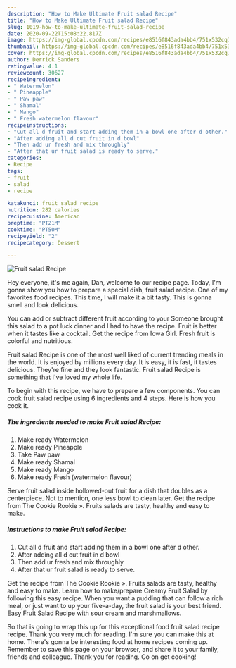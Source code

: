 ```yaml
---
description: "How to Make Ultimate Fruit salad Recipe"
title: "How to Make Ultimate Fruit salad Recipe"
slug: 1019-how-to-make-ultimate-fruit-salad-recipe
date: 2020-09-22T15:08:22.817Z
image: https://img-global.cpcdn.com/recipes/e8516f843ada4bb4/751x532cq70/fruit-salad-recipe-recipe-main-photo.jpg
thumbnail: https://img-global.cpcdn.com/recipes/e8516f843ada4bb4/751x532cq70/fruit-salad-recipe-recipe-main-photo.jpg
cover: https://img-global.cpcdn.com/recipes/e8516f843ada4bb4/751x532cq70/fruit-salad-recipe-recipe-main-photo.jpg
author: Derrick Sanders
ratingvalue: 4.1
reviewcount: 30627
recipeingredient:
- " Watermelon"
- " Pineapple"
- " Paw paw"
- " Shamal"
- " Mango"
- " Fresh watermelon flavour"
recipeinstructions:
- "Cut all d fruit and start adding them in a bowl one after d other."
- "After adding all d cut fruit in d bowl"
- "Then add ur fresh and mix throughly"
- "After that ur fruit salad is ready to serve."
categories:
- Recipe
tags:
- fruit
- salad
- recipe

katakunci: fruit salad recipe 
nutrition: 282 calories
recipecuisine: American
preptime: "PT21M"
cooktime: "PT50M"
recipeyield: "2"
recipecategory: Dessert

---
```



![Fruit salad Recipe](https://img-global.cpcdn.com/recipes/e8516f843ada4bb4/751x532cq70/fruit-salad-recipe-recipe-main-photo.jpg)

Hey everyone, it's me again, Dan, welcome to our recipe page. Today, I'm gonna show you how to prepare a special dish, fruit salad recipe. One of my favorites food recipes. This time, I will make it a bit tasty. This is gonna smell and look delicious.

You can add or subtract different fruit according to your Someone brought this salad to a pot luck dinner and I had to have the recipe. Fruit is better when it tastes like a cocktail. Get the recipe from Iowa Girl. Fresh fruit is colorful and nutritious.

Fruit salad Recipe is one of the most well liked of current trending meals in the world. It is enjoyed by millions every day. It is easy, it is fast, it tastes delicious. They're fine and they look fantastic. Fruit salad Recipe is something that I've loved my whole life.


To begin with this recipe, we have to prepare a few components. You can cook fruit salad recipe using 6 ingredients and 4 steps. Here is how you cook it.

<!--inarticleads1-->

##### The ingredients needed to make Fruit salad Recipe:

1. Make ready  Watermelon
1. Make ready  Pineapple
1. Take  Paw paw
1. Make ready  Shamal
1. Make ready  Mango
1. Make ready  Fresh (watermelon flavour)


Serve fruit salad inside hollowed-out fruit for a dish that doubles as a centerpiece. Not to mention, one less bowl to clean later. Get the recipe from The Cookie Rookie ». Fruits salads are tasty, healthy and easy to make. 

<!--inarticleads2-->

##### Instructions to make Fruit salad Recipe:

1. Cut all d fruit and start adding them in a bowl one after d other.
1. After adding all d cut fruit in d bowl
1. Then add ur fresh and mix throughly
1. After that ur fruit salad is ready to serve.


Get the recipe from The Cookie Rookie ». Fruits salads are tasty, healthy and easy to make. Learn how to make/prepare Creamy Fruit Salad by following this easy recipe. When you want a pudding that can follow a rich meal, or just want to up your five-a-day, the fruit salad is your best friend. Easy Fruit Salad Recipe with sour cream and marshmallows. 

So that is going to wrap this up for this exceptional food fruit salad recipe recipe. Thank you very much for reading. I'm sure you can make this at home. There's gonna be interesting food at home recipes coming up. Remember to save this page on your browser, and share it to your family, friends and colleague. Thank you for reading. Go on get cooking!
